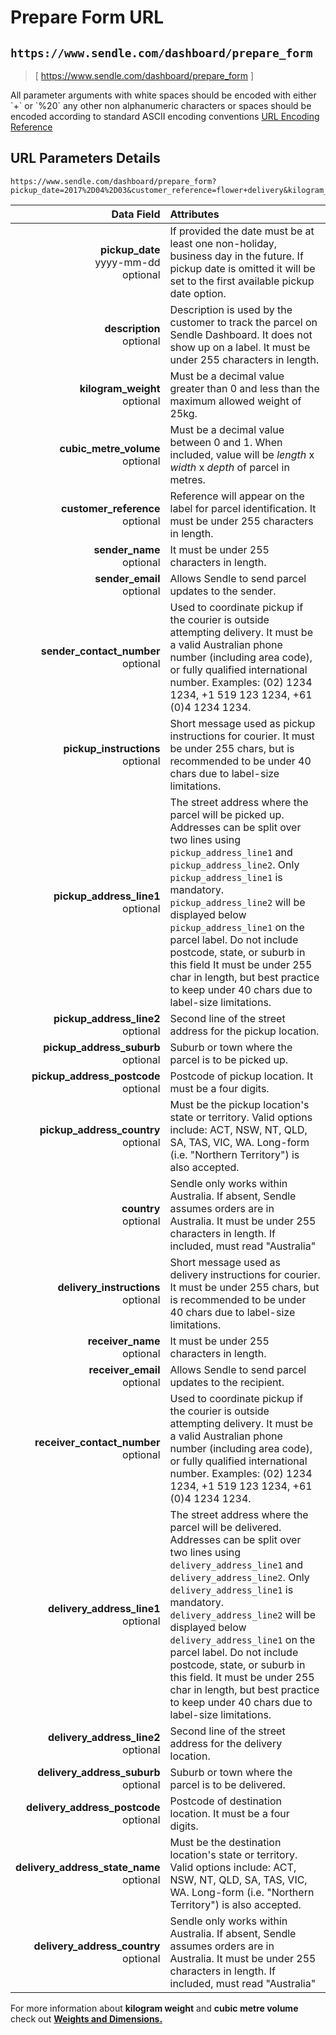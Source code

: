 # Prepare Form URL
## `https://www.sendle.com/dashboard/prepare_form`

> [ https://www.sendle.com/dashboard/prepare_form ]


<aside class="success">
  All parameter arguments with white spaces should be encoded with either `+` or `%20` any other non alphanumeric characters or spaces should be encoded according to standard ASCII encoding conventions <a href="https://www.w3schools.com/tags/ref_urlencode.asp">URL Encoding Reference</a>
</aside>

## URL Parameters Details
```
https://www.sendle.com/dashboard/prepare_form?pickup_date=2017%2D04%2D03&customer_reference=flower+delivery&kilogram_weight=1&cubic_metre_volume=1&receiver_name=Oscar+Wilde&delivery_address_line1=2+Smith+Lane&delivery_address_suburb=sydney&delivery_address_state_name=nsw&delivery_address_postcode=2000
```

| Data Field | Attributes |
|-----------:|:-----------|
**pickup_date** <div class="optional">yyyy-mm-dd</div><div class="optional">optional</div> | If provided the date must be at least one non-holiday, business day in the future. If pickup date is omitted it will be set to the first available pickup date option.
**description** <div class="optional">optional</div> | Description is used by the customer to track the parcel on Sendle Dashboard. It does not show up on a label.  It must be under 255 characters in length.
**kilogram_weight** <div class="optional">optional</div> | Must be a decimal value greater than 0 and less than the maximum allowed weight of 25kg.
**cubic_metre_volume** <div class="optional">optional</div> | Must be a decimal value between 0 and 1.  When included, value will be *length* x *width* x *depth* of parcel in metres.
**customer_reference** <div class="optional">optional</div> | Reference will appear on the label for parcel identification.  It must be under 255 characters in length.
**sender_name** <div class="optional">optional</div> | It must be under 255 characters in length.
**sender_email** <div class="optional">optional</div> | Allows Sendle to send parcel updates to the sender.
**sender_contact_number** <div class="optional">optional</div>| Used to coordinate pickup if the courier is outside attempting delivery.  It must be a valid Australian phone number (including area code), or fully qualified international number.  Examples: <span class="phone-numbers">(02) 1234 1234, +1 519 123 1234, +61 (0)4 1234 1234.</span>
**pickup_instructions** <div class="optional">optional</div> | Short message used as pickup instructions for courier.  It must be under 255 chars, but is recommended to be under 40 chars due to label-size limitations.
**pickup_address_line1** <div class="optional">optional</div></div> | The street address where the parcel will be picked up. Addresses can be split over two lines using `pickup_address_line1` and `pickup_address_line2`. Only `pickup_address_line1` is mandatory. `pickup_address_line2` will be displayed below `pickup_address_line1` on the parcel label.  Do not include postcode, state, or suburb in this field  It must be under 255 char in length, but best practice to keep under 40 chars due to label-size limitations.
**pickup_address_line2** <div class="optional">optional</div> | Second line of the street address for the pickup location.
**pickup_address_suburb** <div class="optional">optional</div> | Suburb or town where the parcel is to be picked up.
**pickup_address_postcode** <div class="optional">optional</div> | Postcode of pickup location.  It must be a four digits.
**pickup_address_country** <div class="optional">optional</div> | Must be the pickup location's state or territory.  Valid options include: ACT, NSW, NT, QLD, SA, TAS, VIC, WA.  Long-form (i.e. "Northern Territory") is also accepted.
**country** <div class="optional">optional</div> | Sendle only works within Australia. If absent, Sendle assumes orders are in Australia.  It must be under 255 characters in length.  If included, must read "Australia"
**delivery_instructions** <div class="optional">optional</div> | Short message used as delivery instructions for courier.  It must be under 255 chars, but is recommended to be under 40 chars due to label-size limitations.
**receiver_name** <div class="optional">optional</div>| It must be under 255 characters in length.
**receiver_email** <div class="optional">optional</div> | Allows Sendle to send parcel updates to the recipient.
**receiver_contact_number** <div class="optional">optional</div> | Used to coordinate pickup if the courier is outside attempting delivery.  It must be a valid Australian phone number (including area code), or fully qualified international number.  Examples: <span class="phone-numbers">(02) 1234 1234, +1 519 123 1234, +61 (0)4 1234 1234.</span>
**delivery_address_line1** <div class="optional">optional</div> | The street address where the parcel will be delivered. Addresses can be split over two lines using `delivery_address_line1` and `delivery_address_line2`. Only `delivery_address_line1` is mandatory. `delivery_address_line2` will be displayed below `delivery_address_line1` on the parcel label.  Do not include postcode, state, or suburb in this field.  It must be under 255 char in length, but best practice to keep under 40 chars due to label-size limitations.
**delivery_address_line2** <div class="optional">optional</div> | Second line of the street address for the delivery location.
**delivery_address_suburb** <div class="optional">optional</div> | Suburb or town where the parcel is to be delivered.
**delivery_address_postcode** <div class="optional">optional</div> | Postcode of destination location.  It must be a four digits.
**delivery_address_state_name** <div class="optional">optional</div> | Must be the destination location's state or territory.  Valid options include: ACT, NSW, NT, QLD, SA, TAS, VIC, WA.  Long-form (i.e. "Northern Territory") is also accepted.
**delivery_address_country** <div class="optional">optional</div> | Sendle only works within Australia. If absent, Sendle assumes orders are in Australia. It must be under 255 characters in length.  If included, must read "Australia"

<aside class="success">For more information about <strong>kilogram weight</strong> and <strong>cubic metre volume</strong> check out <a href="#weights-and-dimensions"><strong>Weights and Dimensions.</strong></a></aside>
